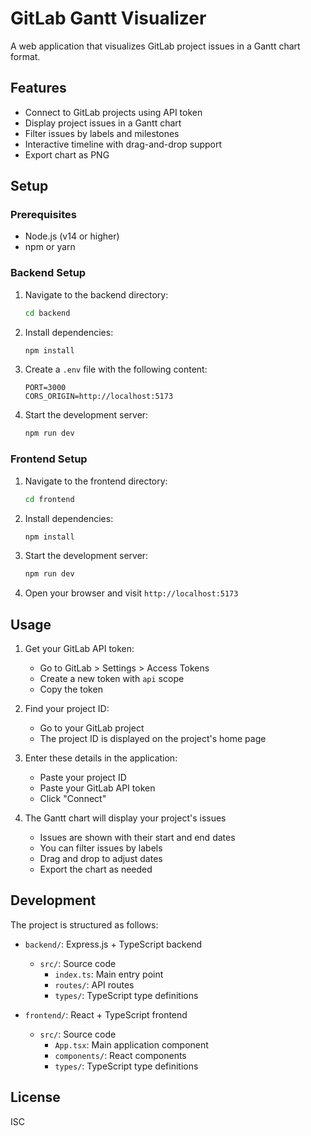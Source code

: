 # GitLab Gantt Visualizer

A web application that visualizes GitLab project issues in a Gantt chart format.

## Features

- Connect to GitLab projects using API token
- Display project issues in a Gantt chart
- Filter issues by labels and milestones
- Interactive timeline with drag-and-drop support
- Export chart as PNG

## Setup

### Prerequisites

- Node.js (v14 or higher)
- npm or yarn

### Backend Setup

1. Navigate to the backend directory:
   ```bash
   cd backend
   ```

2. Install dependencies:
   ```bash
   npm install
   ```

3. Create a `.env` file with the following content:
   ```
   PORT=3000
   CORS_ORIGIN=http://localhost:5173
   ```

4. Start the development server:
   ```bash
   npm run dev
   ```

### Frontend Setup

1. Navigate to the frontend directory:
   ```bash
   cd frontend
   ```

2. Install dependencies:
   ```bash
   npm install
   ```

3. Start the development server:
   ```bash
   npm run dev
   ```

4. Open your browser and visit `http://localhost:5173`

## Usage

1. Get your GitLab API token:
   - Go to GitLab > Settings > Access Tokens
   - Create a new token with `api` scope
   - Copy the token

2. Find your project ID:
   - Go to your GitLab project
   - The project ID is displayed on the project's home page

3. Enter these details in the application:
   - Paste your project ID
   - Paste your GitLab API token
   - Click "Connect"

4. The Gantt chart will display your project's issues
   - Issues are shown with their start and end dates
   - You can filter issues by labels
   - Drag and drop to adjust dates
   - Export the chart as needed

## Development

The project is structured as follows:

- `backend/`: Express.js + TypeScript backend
  - `src/`: Source code
    - `index.ts`: Main entry point
    - `routes/`: API routes
    - `types/`: TypeScript type definitions

- `frontend/`: React + TypeScript frontend
  - `src/`: Source code
    - `App.tsx`: Main application component
    - `components/`: React components
    - `types/`: TypeScript type definitions

## License

ISC